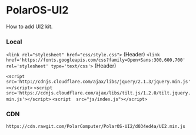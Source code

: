 # PolarOS-UI2
How to add UI2 kit.

### Local
`<link rel="stylesheet" href="css/style.css">` (Header)
`<link href='https://fonts.googleapis.com/css?family=Open+Sans:300,600,700' rel='stylesheet' type='text/css'>` (Header)

`<script src='http://cdnjs.cloudflare.com/ajax/libs/jquery/2.1.3/jquery.min.js'></script>`
`<script src='https://cdnjs.cloudflare.com/ajax/libs/tilt.js/1.2.0/tilt.jquery.min.js'></script>`
`<script  src="js/index.js"></script>`

### CDN
`https://cdn.rawgit.com/PolarComputer/PolarOS-UI2/d034ed4a/UI2.min.js`


